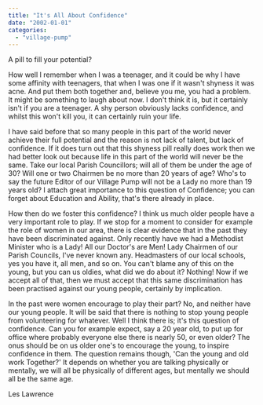 ```yaml
---
title: "It's All About Confidence"
date: "2002-01-01"
categories: 
  - "village-pump"
---
```


A pill to fill your potential?

How well I remember when I was a teenager, and it could be why I have some affinity with teenagers, that when I was one if it wasn't shyness it was acne. And put them both together and, believe you me, you had a problem. It might be something to laugh about now. I don't think it is, but it certainly isn't if you are a teenager. A shy person obviously lacks confidence, and whilst this won't kill you, it can certainly ruin your life.

I have said before that so many people in this part of the world never achieve their full potential and the reason is not lack of talent, but lack of confidence. If it does turn out that this shyness pill really does work then we had better look out because life in this part of the world will never be the same. Take our local Parish Councillors; will all of them be under the age of 30? Will one or two Chairmen be no more than 20 years of age? Who's to say the future Editor of our Village Pump will not be a Lady no more than 19 years old? I attach great importance to this question of Confidence; you can forget about Education and Ability, that's there already in place.

How then do we foster this confidence? I think us much older people have a very important role to play. If we stop for a moment to consider for example the role of women in our area, there is clear evidence that in the past they have been discriminated against. Only recently have we had a Methodist Minister who is a Lady! All our Doctor's are Men! Lady Chairmen of our Parish Councils, I've never known any. Headmasters of our local schools, yes you have it, all men, and so on. You can't blame any of this on the young, but you can us oldies, what did we do about it? Nothing! Now if we accept all of that, then we must accept that this same discrimination has been practised against our young people, certainly by implication.

In the past were women encourage to play their part? No, and neither have our young people. It will be said that there is nothing to stop young people from volunteering for whatever. Well I think there is; it's this question of confidence. Can you for example expect, say a 20 year old, to put up for office where probably everyone else there is nearly 50, or even older? The onus should be on us older one's to encourage the young, to inspire confidence in them. The question remains though, 'Can the young and old work Together?' It depends on whether you are talking physically or mentally, we will all be physically of different ages, but mentally we should all be the same age.

Les Lawrence
